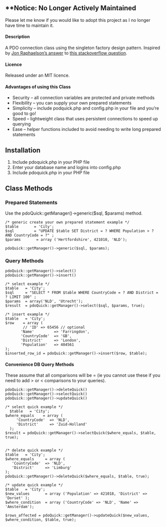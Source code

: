 ## **Notice: No Longer Actively Maintained
Please let me know if you would like to adopt this project as I no longer have time to maintain it.


#### Description
A PDO connection class using the singleton factory design pattern. Inspired by [Jon Raphaelson’s answer](http://stackoverflow.com/questions/130878/global-or-singleton-for-database-connection/219599#219599) to [this stackoverflow question](http://stackoverflow.com/questions/130878/global-or-singleton-for-database-connection).

#### Licence
Released under an MIT licence.


#### Advantages of using this Class

* Security – all connection variables are protected and private methods
* Flexibility – you can supply your own prepared statements
* Simplicity – include podquick.php and config.php in your file and you’re good to go!
* Speed – lightweight class that uses persistent connections to speed up querying
* Ease – helper functions included to avoid needing to write long prepared statements


## Installation

1. Include pdoquick.php in your PHP file
2. Enter your database name and logins into config.php
3. Include pdoquick.php in your PHP file

## Class Methods

### Prepared Statements

Use the pdoQuick::getManager()->generic($sql, $params) method.

	/* generic create your own prepared statement example */
	$table       = 'City';
	$sql         = "UPDATE $table SET District = ? WHERE Population > ? AND CountryCode = ?" ;
	$params       = array ('Hertfordshire', 421010, 'NLD');

	pdoQuick::getManager()->generic($sql, $params);

### Query Methods

	pdoQuick::getManager()->select()
	pdoQuick::getManager()->insert()

	/* select example */
	$table   = 'City';
	$sql     = "SELECT * FROM $table WHERE CountryCode = ? AND District = ? LIMIT 100" ;
	$params  = array('NLD', 'Utrecht');
	$result  = pdoQuick::getManager()->select($sql, $params, true);

	/* insert example */
	$table   = 'City';
	$row    = array (
			// 'ID' => 65456 // optional
		   'Name'         => 'Farringdon',
		   'CountryCode'  => 'GB',
		   'District'     => 'London',
		   'Population'   => 404561
	);
	$inserted_row_id = pdoQuick::getManager()->insert($row, $table);

#### Convenience DB Query Methods

These assume that all comparisons will be = (ie you cannot use these if you need to add > or < comparisons to your queries).

	pdoQuick::getManager()->deleteQuick()
	pdoQuick::getManager()->selectQuick()
	pdoQuick::getManager()->updateQuick()

	/* select quick example */
	  $table   = 'City';
	$where_equals    = array (
		 'CountryCode'  => 'NLD',
		 'District'     => 'Zuid-Holland'
	  );
	$result = pdoQuick::getManager()->selectQuick($where_equals, $table, true);


	/* delete quick example */
	$table   = 'City';
	$where_equals     = array (
	   'CountryCode'  => 'NLD',
	   'District'     => 'Limburg'
	);
	pdoQuick::getManager()->deleteQuick($where_equals, $table, true);

	/* update quick example */
	$table   = 'City';
	$new_values       = array ('Population' => 421018, 'District' => 'Dorset' );
	$where_condition  = array ('CountryCode' => 'NLD', 'Name' => 'Amsterdam');

	$rows_affected = pdoQuick::getManager()->updateQuick($new_values, $where_condition, $table, true);
